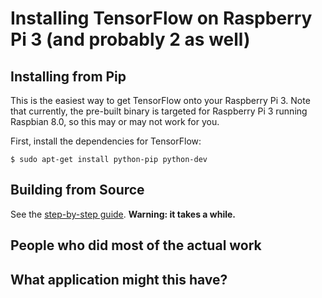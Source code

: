 # Installing TensorFlow on Raspberry Pi 3 (and probably 2 as well)

## Installing from Pip

This is the easiest way to get TensorFlow onto your Raspberry Pi 3. Note that currently, the pre-built binary is targeted for Raspberry Pi 3 running Raspbian 8.0, so this may or may not work for you.

First, install the dependencies for TensorFlow:

```shell
$ sudo apt-get install python-pip python-dev
```

## Building from Source

See the [step-by-step guide](). **Warning: it takes a while.**

## People who did most of the actual work

## What application might this have?
